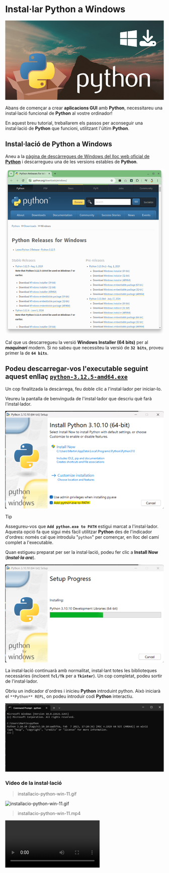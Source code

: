 # Instal·lar **Python** a Windows


![alt text](img/01-presentacio.png)

Abans de començar a crear **aplicacions GUI** amb **Python**, necessitareu una instal·lació funcional de **Python** al vostre ordinador!

En aquest breu tutorial, treballarem els passos per aconseguir una instal·lació de **Python** que funcioni, utilitzant l'últim **Python**.

## Instal·lació de **Python** a Windows

Aneu a la [pàgina de descàrregues de Windows del lloc web oficial de **Python**](https://www.python.org/downloads/windows/) i descarregueu una de les versions estables de **Python**.

![alt text](img/02-web-versions.png)


Cal que us descarregueu la versió **Windows Installer (64 bits)** per al ***maquinari*** modern. Si no sabeu que necessiteu la versió de **`32 bits`**, proveu primer la de **`64 bits`**.

## Podeu descarregar-vos l'executable seguint aquest enllaç [`python-3.12.5-amd64.exe`](files/python-3.12.5-amd64.exe)

Un cop finalitzada la descàrrega, feu doble clic a l'instal·lador per iniciar-lo.

Veureu la pantalla de benvinguda de l'instal·lador que descriu què farà l'instal·lador.

![alt text](img/03-installacio-pas01.png)

> [!TIP]
> Assegureu-vos que **`Add python.exe to PATH`** estigui marcat a l'instal·lador. Aquesta opció fa que sigui més fàcil utilitzar **Python** des de l'indicador d'ordres: només cal que introduïu "`python`" per començar, en lloc del camí complet a l'executable.

Quan estigueu preparat per ser la instal·lació, podeu fer clic a **Install Now** (***Instal·la ara***).

![alt text](img/04-installacio-pas02.png)

La instal·lació continuarà amb normalitat, instal·lant totes les biblioteques necessàries (incloent **`Tcl/Tk`** per a **`Tkinter`**). Un cop completat, podeu sortir de l'instal·lador.

Obriu un indicador d'ordres i inicieu **Python** introduint python. Això iniciarà el `**Python** REPL`, on podeu introduir codi **Python** interactiu.

![alt text](img/05-check-installacio-ok.png)

### Video de la instal·lació

> installacio-python-win-11.gif

![installacio-python-win-11.gif](files/installacio-python-win-11.gif)


> installacio-python-win-11.mp4

![installacio-python-win-11.gif](files/installacio-python-win-11.mp4)